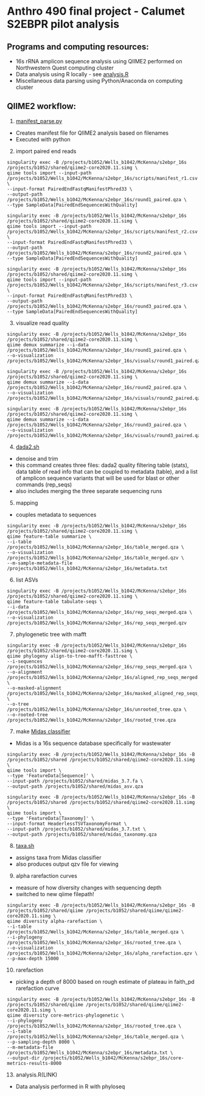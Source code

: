 # Anthro 490 final project - Calumet S2EBPR pilot analysis

## Programs and computing resources:  
- 16s rRNA amplicon sequence analysis using QIIME2 performed on Northwestern Quest computing cluster
- Data analysis using R locally - see [analysis.R](URL/TO/R/SCRIPT)
- Miscellaneous data parsing using Python/Anaconda on computing cluster

## QIIME2 workflow:  
1) [manifest_parse.py](https://github.com/mckfarm/s2ebpr_16s/blob/main/manifest_parse.py)
- Creates manifest file for QIIME2 analysis based on filenames
- Executed with python

2) import paired end reads 
```
singularity exec -B /projects/b1052/Wells_b1042/McKenna/s2ebpr_16s /projects/b1052/shared/qiime2-core2020.11.simg \
qiime tools import --input-path /projects/b1052/Wells_b1042/McKenna/s2ebpr_16s/scripts/manifest_r1.csv \
--input-format PairedEndFastqManifestPhred33 \
--output-path /projects/b1052/Wells_b1042/McKenna/s2ebpr_16s/round1_paired.qza \
--type SampleData[PairedEndSequencesWithQuality]

singularity exec -B /projects/b1052/Wells_b1042/McKenna/s2ebpr_16s /projects/b1052/shared/qiime2-core2020.11.simg \
qiime tools import --input-path /projects/b1052/Wells_b1042/McKenna/s2ebpr_16s/scripts/manifest_r2.csv \
--input-format PairedEndFastqManifestPhred33 \
--output-path /projects/b1052/Wells_b1042/McKenna/s2ebpr_16s/round2_paired.qza \
--type SampleData[PairedEndSequencesWithQuality]

singularity exec -B /projects/b1052/Wells_b1042/McKenna/s2ebpr_16s /projects/b1052/shared/qiime2-core2020.11.simg \
qiime tools import --input-path /projects/b1052/Wells_b1042/McKenna/s2ebpr_16s/scripts/manifest_r3.csv \
--input-format PairedEndFastqManifestPhred33 \
--output-path /projects/b1052/Wells_b1042/McKenna/s2ebpr_16s/round3_paired.qza \
--type SampleData[PairedEndSequencesWithQuality]
```

3) visualize read quality
```
singularity exec -B /projects/b1052/Wells_b1042/McKenna/s2ebpr_16s /projects/b1052/shared/qiime2-core2020.11.simg \
qiime demux summarize --i-data /projects/b1052/Wells_b1042/McKenna/s2ebpr_16s/round1_paired.qza \
--o-visualization /projects/b1052/Wells_b1042/McKenna/s2ebpr_16s/visuals/round1_paired.qzv

singularity exec -B /projects/b1052/Wells_b1042/McKenna/s2ebpr_16s /projects/b1052/shared/qiime2-core2020.11.simg \
qiime demux summarize --i-data /projects/b1052/Wells_b1042/McKenna/s2ebpr_16s/round2_paired.qza \
--o-visualization /projects/b1052/Wells_b1042/McKenna/s2ebpr_16s/visuals/round2_paired.qzv

singularity exec -B /projects/b1052/Wells_b1042/McKenna/s2ebpr_16s /projects/b1052/shared/qiime2-core2020.11.simg \
qiime demux summarize --i-data /projects/b1052/Wells_b1042/McKenna/s2ebpr_16s/round3_paired.qza \
--o-visualization /projects/b1052/Wells_b1042/McKenna/s2ebpr_16s/visuals/round3_paired.qzv
```

4) [dada2.sh](https://github.com/mckfarm/s2ebpr_16s/blob/main/dada2.sh)
- denoise and trim
- this command creates three files: dada2 quality filtering table (stats), data table of read info that can be coupled to metadata (table), and a list of amplicon sequence variants that will be used for blast or other commands (rep_seqs)
- also includes merging the three separate sequencing runs

5) mapping
- couples metadata to sequences
```
singularity exec -B /projects/b1052/Wells_b1042/McKenna/s2ebpr_16s /projects/b1052/shared/qiime2-core2020.11.simg \
qiime feature-table summarize \
--i-table /projects/b1052/Wells_b1042/McKenna/s2ebpr_16s/table_merged.qza \
--o-visualization /projects/b1052/Wells_b1042/McKenna/s2ebpr_16s/table_merged.qzv \
--m-sample-metadata-file /projects/b1052/Wells_b1042/McKenna/s2ebpr_16s/metadata.txt
```

6) list ASVs
```
singularity exec -B /projects/b1052/Wells_b1042/McKenna/s2ebpr_16s /projects/b1052/shared/qiime2-core2020.11.simg \
qiime feature-table tabulate-seqs \
--i-data /projects/b1052/Wells_b1042/McKenna/s2ebpr_16s/rep_seqs_merged.qza \
--o-visualization /projects/b1052/Wells_b1042/McKenna/s2ebpr_16s/rep_seqs_merged.qzv
```

7) phylogenetic tree with mafft
```
singularity exec -B /projects/b1052/Wells_b1042/McKenna/s2ebpr_16s /projects/b1052/shared/qiime2-core2020.11.simg \
qiime phylogeny align-to-tree-mafft-fasttree \
--i-sequences /projects/b1052/Wells_b1042/McKenna/s2ebpr_16s/rep_seqs_merged.qza \
--o-alignment /projects/b1052/Wells_b1042/McKenna/s2ebpr_16s/aligned_rep_seqs_merged.qza \
--o-masked-alignment /projects/b1052/Wells_b1042/McKenna/s2ebpr_16s/masked_aligned_rep_seqs_merged.qza \
--o-tree /projects/b1052/Wells_b1042/McKenna/s2ebpr_16s/unrooted_tree.qza \
--o-rooted-tree /projects/b1052/Wells_b1042/McKenna/s2ebpr_16s/rooted_tree.qza
```

7) make [Midas classifier](https://midasfieldguide.org/guide/downloads)
- Midas is a 16s sequence database specifically for wastewater
```
singularity exec -B /projects/b1052/Wells_b1042/McKenna/s2ebpr_16s -B /projects/b1052/shared /projects/b1052/shared/qiime2-core2020.11.simg \
qiime tools import \
--type 'FeatureData[Sequence]' \
--input-path /projects/b1052/shared/midas_3.7.fa \
--output-path /projects/b1052/shared/midas_asv.qza

singularity exec -B /projects/b1052/Wells_b1042/McKenna/s2ebpr_16s -B /projects/b1052/shared /projects/b1052/shared/qiime2-core2020.11.simg \
qiime tools import \
--type 'FeatureData[Taxonomy]' \
--input-format HeaderlessTSVTaxonomyFormat \
--input-path /projects/b1052/shared/midas_3.7.txt \
--output-path /projects/b1052/shared/midas_taxonomy.qza
```

8) [taxa.sh](https://github.com/mckfarm/s2ebpr_16s/blob/main/taxa.sh)
- assigns taxa from Midas classifier
- also produces output qzv file for viewing

9) alpha rarefaction curves
- measure of how diversity changes with sequencing depth
- switched to new qiime filepath!
```
singularity exec -B /projects/b1052/Wells_b1042/McKenna/s2ebpr_16s -B /projects/b1052/shared/qiime /projects/b1052/shared/qiime/qiime2-core2020.11.simg \
qiime diversity alpha-rarefaction \
--i-table /projects/b1052/Wells_b1042/McKenna/s2ebpr_16s/table_merged.qza \
--i-phylogeny /projects/b1052/Wells_b1042/McKenna/s2ebpr_16s/rooted_tree.qza \
--o-visualization /projects/b1052/Wells_b1042/McKenna/s2ebpr_16s/alpha_rarefaction.qzv \
--p-max-depth 15000
```

10) rarefaction
- picking a depth of 8000 based on rough estimate of plateau in faith_pd rarefaction curve
```
singularity exec -B /projects/b1052/Wells_b1042/McKenna/s2ebpr_16s -B /projects/b1052/shared/qiime /projects/b1052/shared/qiime/qiime2-core2020.11.simg \
qiime diversity core-metrics-phylogenetic \
--i-phylogeny /projects/b1052/Wells_b1042/McKenna/s2ebpr_16s/rooted_tree.qza \
--i-table /projects/b1052/Wells_b1042/McKenna/s2ebpr_16s/table_merged.qza \
--p-sampling-depth 8000 \
--m-metadata-file /projects/b1052/Wells_b1042/McKenna/s2ebpr_16s/metadata.txt \
--output-dir /projects/b1052/Wells_b1042/McKenna/s2ebpr_16s/core-metrics-results-8000
```

13) analysis.R(LINK)
- Data analysis performed in R with phyloseq

